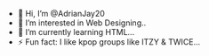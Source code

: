 - 👋 Hi, I’m @AdrianJay20
- 👀 I’m interested in Web Designing..
- 🌱 I’m currently learning HTML...
- ⚡ Fun fact: I like kpop groups like ITZY & TWICE...

<!---
AdrianJay20/AdrianJay20 is a ✨ special ✨ repository because its `README.md` (this file) appears on your GitHub profile.
You can click the Preview link to take a look at your changes.
--->
